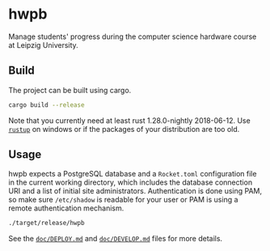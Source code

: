# hwpb

Manage students' progress during the computer science hardware course at
Leipzig University.

## Build

The project can be built using cargo.

```sh
cargo build --release
```

Note that you currently need at least rust 1.28.0-nightly 2018-06-12.
Use [`rustup`] on windows or if the packages of your distribution are too old.

## Usage

hwpb expects a PostgreSQL database and a `Rocket.toml` configuration file in
the current working directory, which includes the database connection URI and
a list of initial site administrators. Authentication is done using PAM,
so make sure `/etc/shadow` is readable for your user or PAM is using a remote
authentication mechanism.

```sh
./target/release/hwpb
```

See the [`doc/DEPLOY.md`] and [`doc/DEVELOP.md`] files for more details.

[`rustup`]: https://www.rustup.rs/
[`doc/DEPLOY.md`]: doc/DEPLOY.md
[`doc/DEVELOP.md`]: doc/DEVELOP.md
